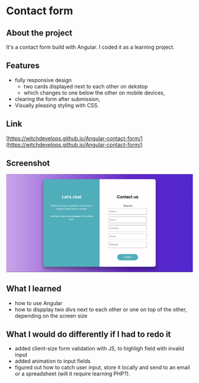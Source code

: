 # Contact form
## About the project
It's a contact form build with Angular. I coded it as a learning project. 

## Features
* fully responsive design
  * two cards displayed next to each other on dekstop
  * which changes to one below the other on mobile devices, 
* clearing the form after submission,
* Visually pleasing styling with CSS.

## Link
[https://witchdevelops.github.io/Angular-contact-form/](https://witchdevelops.github.io/Angular-contact-form/)

## Screenshot
![Desktop](./desktop-form.png)

## What I learned
* how to use Angular
* how to dispplay two divs next to each other or one on top of the other, depending on the screen size

## What I would do differently if I had to redo it
* added client-size form validation with JS, to highligh field with invalid input
* added animation to input fields
* figured out how to catch user input, store it locally and send to an email or a spreadsheet (will it require learning PHP?).
